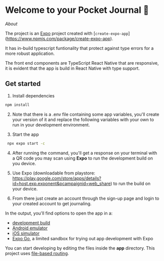 # Welcome to your Pocket Journal 👋

*About*

The project is an [Expo](https://expo.dev) project created with [`create-expo-app`]
(https://www.npmjs.com/package/create-expo-app).

It has in-build typescript funtionality 
that protect against type errors for a more robust application. 

The front end components are TypeScript React Native that are responsive, it is 
evident that the app is build in React Native with type support. 

## Get started

1. Install dependencies

```bash
npm install
```

2. Note that there is a .env file containing some app variables, you'll
   create your version of it and replace the following variables with your own to run 
   in your development environment. 


3. Start the app

```bash
 npx expo start -c
```

4. After running the command, you'll get a response on your terminal with a QR code you may scan using **Expo** to run the 
   development build on you device. 

5. Use Expo (downloadable from playstore: https://play.google.com/store/apps/details?id=host.exp.exponent&pcampaignid=web_share)
   to run the build on your device.

6. From there just create an account through the sign-up page and login to your created account to get journaling. 

In the output, you'll find options to open the app in a:

- [development build](https://docs.expo.dev/develop/development-builds/introduction/)
- [Android emulator](https://docs.expo.dev/workflow/android-studio-emulator/)
- [iOS simulator](https://docs.expo.dev/workflow/ios-simulator/)
- [Expo Go](https://expo.dev/go), a limited sandbox for trying out app development with Expo

You can start developing by editing the files inside the **app** directory. This project uses [file-based routing](https://docs.expo.dev/router/introduction).

